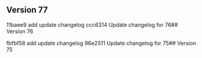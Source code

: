 ## Version 77 

 11baee9 add update changelog ccc6314 Update changelog for 76## Version 76 

 fbfbf58 add update changelog 96e2511 Update changelog for 75## Version 75 
